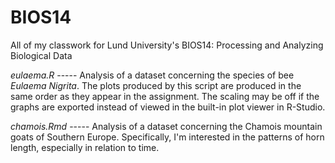 # BIOS14
All of my classwork for Lund University's BIOS14: Processing and Analyzing Biological Data

*eulaema.R* -----
Analysis of a dataset concerning the species of bee _Eulaema Nigrita_.
The plots produced by this script are produced in the same order as they appear in the assignment. The scaling may be off if the graphs are exported instead of viewed in the built-in plot viewer in R-Studio.

*chamois.Rmd* -----
Analysis of a dataset concerning the Chamois mountain goats of Southern Europe. Specifically, I'm interested in the patterns of horn length, especially in relation to time.
